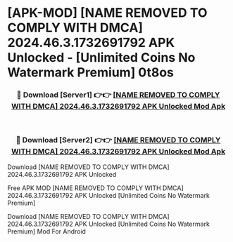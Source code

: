 # [APK-MOD] [NAME REMOVED TO COMPLY WITH DMCA] 2024.46.3.1732691792 APK Unlocked - [Unlimited Coins No Watermark Premium] 0t8os



<div align="center">
<h3>🔴 Download [Server1] 👉👉 <a href="https://momento.my/?title=[NAME_REMOVED_TO_COMPLY_WITH_DMCA]_2024.46.3.1732691792_APK_Unlocked">[NAME REMOVED TO COMPLY WITH DMCA] 2024.46.3.1732691792 APK Unlocked Mod Apk</a></h3><br>

<h3>🔴 Download [Server2] 👉👉 <a href="https://momento.my/?title=[NAME_REMOVED_TO_COMPLY_WITH_DMCA]_2024.46.3.1732691792_APK_Unlocked">[NAME REMOVED TO COMPLY WITH DMCA] 2024.46.3.1732691792 APK Unlocked Mod Apk</a></h3>
</div>



Download [NAME REMOVED TO COMPLY WITH DMCA] 2024.46.3.1732691792 APK Unlocked 

Free APK MOD [NAME REMOVED TO COMPLY WITH DMCA] 2024.46.3.1732691792 APK Unlocked [Unlimited Coins No Watermark Premium]

Download [NAME REMOVED TO COMPLY WITH DMCA] 2024.46.3.1732691792 APK Unlocked [Unlimited Coins No Watermark Premium] Mod For Android
